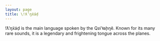 ```yaml
---
layout: page
title: \!ƛ’ŋẍáḍ
---
```


!ƛ’ŋẍáḍ is the main language spoken by the Qƨi'ǂaḩŋê. Known for its many rare sounds, it is a legendary and frightening tongue across the planes.

